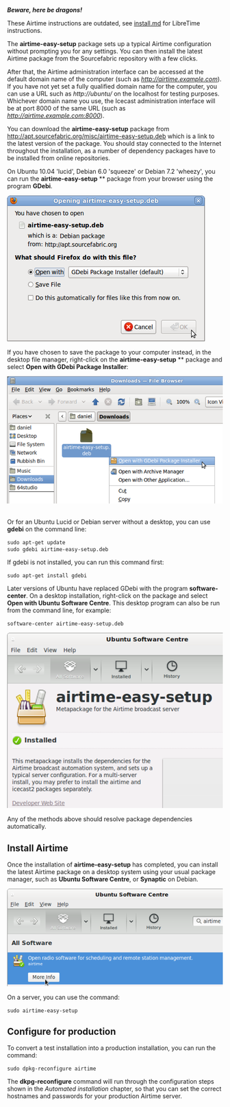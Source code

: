 ***Beware, here be dragons!*** 

These Airtime instructions are outdated, see [install.md](../../install.md) for LibreTime instructions.

The **airtime-easy-setup** package sets up a typical Airtime configuration without prompting you for any settings. You can then install the latest Airtime package from the Sourcefabric repository with a few clicks.

After that, the Airtime administration interface can be accessed at the default domain name of the computer (such as *http://airtime.example.com*). If you have not yet set a fully qualified domain name for the computer, you can use a URL such as *http://ubuntu/* on the localhost for testing purposes. Whichever domain name you use, the Icecast administration interface will be at port 8000 of the same URL (such as *http://airtime.example.com:8000*).

You can download the **airtime-easy-setup** package from <http://apt.sourcefabric.org/misc/airtime-easy-setup.deb> which is a link to the latest version of the package. You should stay connected to the Internet throughout the installation, as a number of dependency packages have to be installed from online repositories.

On Ubuntu 10.04 'lucid', Debian 6.0 'squeeze' or Debian 7.2 'wheezy', you can run the **airtime-easy-setup** ** package from your browser using the program **GDebi**.

![](static/Screenshot278-Opening_airtime-easy-setup.png) 

If you have chosen to save the package to your computer instead, in the desktop file manager, right-click on the **airtime-easy-setup** ** package and select **Open with GDebi Package Installer**:

![](static/Screenshot279-Downloaded_airtime-easy-setup.png) 

Or for an Ubuntu Lucid or Debian server without a desktop, you can use <span style="font-weight: bold;">gdebi</span> on the command line:

    sudo apt-get update
    sudo gdebi airtime-easy-setup.deb

If gdebi is not installed, you can run this command first:

    sudo apt-get install gdebi

Later versions of Ubuntu have replaced GDebi with the program **software-center**. On a desktop installation, right-click on the package and select **Open with Ubuntu Software Centre**. This desktop program can also be run from the command line, for example: 

    software-center airtime-easy-setup.deb

![](static/Screenshot523-Easy_setup_software_center.png)

Any of the methods above should resolve package dependencies automatically.

Install Airtime
---------------

Once the installation of **airtime-easy-setup** has completed, you can install the latest Airtime package on a desktop system using your usual package manager, such as **Ubuntu Software Centre**, or **Synaptic** on Debian.

![](static/Screenshot524-Package_installed_software_center.png)

On a server, you can use the command:

    sudo airtime-easy-setup

Configure for production
------------------------

To convert a test installation into a production installation, you can run the command:

    sudo dpkg-reconfigure airtime

The **dkpg-reconfigure** command will run through the configuration steps shown in the *Automated installation* chapter, so that you can set the correct hostnames and passwords for your production Airtime server.
